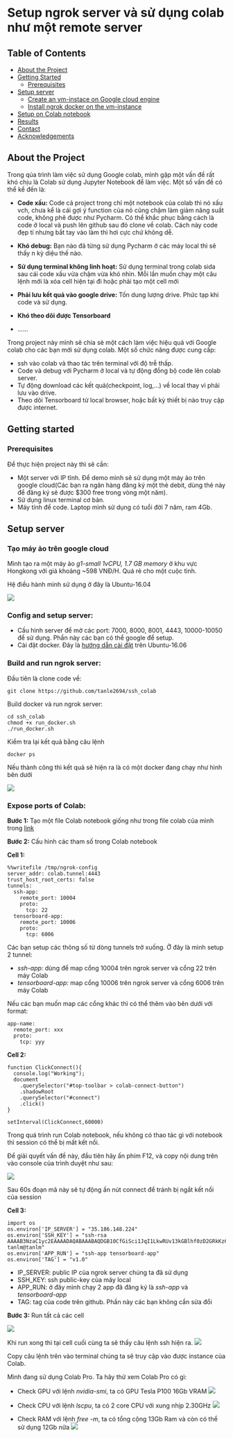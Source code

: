 # Setup ngrok server và sử dụng colab như một remote server

## Table of Contents
* [About the Project](#about-the-project)
* [Getting Started]()
    * [Prerequisites]()
* [Setup server]()
    * [Create an vm-instace on Google cloud engine]()
    * [Install ngrok docker on the vm-instance]()
* [Setup on Colab notebook]()
* [Results]()
* [Contact]()
* [Acknowledgements]()


## About the Project

Trong qúa trình làm việc sử dụng Google colab, mình gặp một vấn đề rất khó chịu là Colab sử dụng Jupyter Notebook để làm 
việc. Một số vấn đề có thể kể đến là:

- **Code xấu:** Code cả project trong chỉ một notebook của colab thì nó xấu vch, chưa kể là cái gợi ý function của nó cũng
chậm làm giảm năng suất code, không phê được như Pycharm. Có thể khắc phục bằng cách là code ở local 
và push lên github sau đó clone về colab. Cách này code đẹp tí nhưng bắt tay vào làm thì hơi cực chứ không dễ.
  
- **Khó debug:** Bạn nào đã từng sử dụng Pycharm ở các máy local thì sẽ thấy n kỳ diệu thế nào.

- **Sử dụng terminal không linh hoạt:** Sử dụng terminal trong colab sida sau cái code xấu vừa chậm vừa khó nhìn. 
Mỗi lần muốn chạy một câu lệnh mới là xóa cell hiện tại đi hoặc phải tạo một cell mới
 
- **Phải lưu kết quả vào google drive:** Tốn dung lượng drive. Phức tạp khi code và sử dụng.
- **Khó theo dõi được Tensorboard**
- ......

Trong project này mình sẽ chia sẻ một cách làm việc hiệu quả với Google colab cho các bạn mới sử dụng colab. Một số chức năng được 
cung cấp:
- ssh vào colab và thao tác trên terminal với độ trễ thấp.
- Code và debug với Pycharm ở local và tự động đồng bộ code lên colab server.
- Tự động download các kết quả(checkpoint, log,...) về local thay vì phải lưu vào 
drive.
- Theo dõi Tensorboard từ local browser, hoặc bất kỳ thiết bị nào truy cập được internet.

## Getting started
### Prerequisites

Để thực hiện project này thì sẽ cần:
- Một server với IP tĩnh. Để demo mình sẽ sử dụng một máy ảo trên google cloud(Các bạn ra 
ngân hàng đăng ký một thẻ debit, dùng thẻ này để đăng ký sẽ được $300 free trong vòng một năm).
- Sử dụng linux terminal cơ bản.
- Máy tính để code. Laptop mình sử dụng có tuổi đời 7 năm, ram 4Gb.


## Setup server
### Tạo máy ảo trên google cloud
Mình tạo ra một máy ảo *g1-small 1vCPU, 1.7 GB memory* ở khu vực Hongkong với giá khoảng  ~598 VNĐ/H. Quá rẻ cho một cuộc tình.

Hệ điều hành mình sử dụng ở đây là Ubuntu-16.04

![](images/vminstance.png)
 
### Config and setup server:
- Cấu hình server để mở các port: 7000, 8000, 8001, 4443, 10000-10050 để sử dụng. Phần này các bạn có thể google để setup.
- Cài đặt docker. Đây là [hướng dẫn cài đặt](https://www.digitalocean.com/community/tutorials/how-to-install-and-use-docker-on-ubuntu-16-04) trên Ubuntu-16.06

### Build and run ngrok server:

Đầu tiên là clone code về:
```
git clone https://github.com/tanle2694/ssh_colab
```

Build docker và run ngrok server:
```
cd ssh_colab
chmod +x run_docker.sh
./run_docker.sh
```

Kiểm tra lại kết quả bằng câu lệnh 
```
docker ps
```
Nếu thành công thì kết quả sẽ hiện ra là có một docker đang chạy như hình bên 
dưới

![](images/docker_ps.png)

### Expose ports of Colab:

**Bước 1:** Tạo một file Colab notebook giống như trong file colab của mình trong [link](https://colab.research.google.com/drive/1Fmm5Ry_mjw69pUi_2y3wWJqzmaOROdvw?usp=sharing) 

**Bước 2:** Cấu hình các tham số trong Colab notebook

**Cell 1:**
```
%%writefile /tmp/ngrok-config
server_addr: colab.tunnel:4443
trust_host_root_certs: false
tunnels:
  ssh-app:
    remote_port: 10004
    proto:
      tcp: 22
  tensorboard-app:
    remote_port: 10006  
    proto:
      tcp: 6006    
```
Các bạn setup các thông số từ dòng tunnels trở xuống. 
Ở đây là mình setup 2 tunnel:
- *ssh-app:* dùng để map cổng 10004 trên ngrok server và cổng 22 trên máy Colab
- *tensorboard-app:* map cổng 10006 trên ngrok server và cổng 6006 trên máy Colab

Nếu các bạn muốn map các cổng khác thì có thể thêm vào bên dưới với format:
```
app-name:
  remote_port: xxx
  proto:
    tcp: yyy
```  

**Cell 2:**
```
function ClickConnect(){
  console.log("Working"); 
  document
    .querySelector("#top-toolbar > colab-connect-button")
    .shadowRoot
    .querySelector("#connect")
    .click()
}

setInterval(ClickConnect,60000)
```
Trong quá trình run Colab notebook, nếu không có thao tác gì với notebook thì session có thể bị mất kết nối.

Để giải quyết vấn đề này, đầu tiên hãy ấn phím F12, và copy nội dung trên vào console của trình duyệt như sau:
 
![](images/connect_auto.png)

Sau 60s đoạn mã này sẽ tự động ấn nút connect để tránh bị ngắt kết nối của session

**Cell 3:**
```
import os
os.environ['IP_SERVER'] = "35.186.148.224"
os.environ['SSH_KEY'] = "ssh-rsa AAAAB3NzaC1yc2EAAAADAQABAAABAQDGB10CfGiSci1JqI1LkwRUv13kGBlhf0zD2GRkKz6ixpzb3F9AN40tB7s+oqwqCoD6puB6B8e/RUnRbqTefNyMN3rhMzCzLK+nWZHqZF9D0HV/1ngxvu+R1SZjFdasJ52kRm1l8z6OAy+CHglYgG3a/qkzEOkfoMt3CKkNwCy6O6FxYi2Kzr12OfcPsySUByBlZv1G7TIEA4sl0IIYoPhgu5IM2gLXEQcvJZO6TGMgTV+yzh1/oZamQo/JB4SRYQERhe8bFCjqbEwACT3+H1pfTU0sWQbhcB/mLhZU9Ide7XV9Xr+3vp8VOyvVuV+5WjOcquaPLM6ieVaT90zBPweT tanlm@tanlm"
os.environ['APP_RUN'] = "ssh-app tensorboard-app"
os.environ['TAG'] = "v1.0"
```
- IP_SERVER: public IP của ngrok server chúng ta đã sử dụng
- SSH_KEY: ssh public-key của máy local
- APP_RUN: ở đây mình chạy 2 app đã đăng ký là *ssh-app* và *tensorboard-app*
- TAG: tag của code trên github. Phần này các bạn không cần sửa đổi

**Bước 3:** Run tất cả các cell
 
![](images/run_all.png)

Khi run xong thì tại cell cuối cùng ta sẽ thấy câu lệnh ssh hiện ra.
![](images/ssh.png)

Copy câu lệnh trên vào terminal chúng ta sẽ truy cập vào được instance của Colab.

Mình đang sử dụng Colab Pro. Ta hãy thử xem Colab Pro có gì:

- Check GPU với lệnh *nvidia-smi*, ta có GPU Tesla P100 16Gb VRAM
![](images/nvidia_smi.png)

- Check CPU với lệnh *lscpu*, ta có 2 core CPU với xung nhịp 2.30GHz
![](images/lscpu.png)
- Check RAM với lệnh *free -m*, ta có tổng cộng 13Gb Ram và còn có thể sử dụng 12Gb nữa
![](images/check_ram.png)


